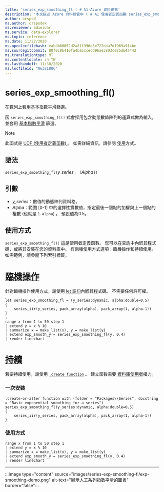 ```yaml
---
title: 'series_exp_smoothing_fl ( # A1-Azure 資料總管'
description: '本文描述 Azure 資料總管中 ( # A1 使用者定義函數 series_exp_smoothing_fl。'
author: orspod
ms.author: orspodek
ms.reviewer: adieldar
ms.service: data-explorer
ms.topic: reference
ms.date: 11/22/2020
ms.openlocfilehash: eabdb80852d2a81f996d3e722dda7df969a914be
ms.sourcegitcommit: 80f0c8b410fa4ba5ccecd96ae3803ce25db4a442
ms.translationtype: MT
ms.contentlocale: zh-TW
ms.lasthandoff: 11/30/2020
ms.locfileid: "96321806"
---
```

# <a name="series_exp_smoothing_fl"></a>series_exp_smoothing_fl()

在數列上套用基本指數平滑篩選。

函 `series_exp_smoothing_fl()` 式會採用包含動態數值陣列的運算式做為輸入，並套用 [基本指數平滑](https://en.wikipedia.org/wiki/Exponential_smoothing#Basic_(simple)_exponential_smoothing_(Holt_linear)) 篩選。

> [!NOTE]
> 此函式是 [UDF (使用者定義函數) ](../query/functions/user-defined-functions.md)。 如需詳細資訊，請參閱 [使用](#usage)方式。

## <a name="syntax"></a>語法

`series_exp_smoothing_fl(`*y_series* `, [`*Alpha*`])`
  
## <a name="arguments"></a>引數

* *y_series*：數值的動態陣列資料格。
* *Alpha*：範圍 [0-1] 中的選擇性實數值，指定最後一個點的加權與上一個點的權數 (也就是 `1-alpha`) 。 預設值為0.5。

## <a name="usage"></a>使用方式

`series_exp_smoothing_fl()` 這是使用者定義函數。 您可以在查詢中內嵌其程式碼，或將其安裝在您的資料庫中。 有兩種使用方式選項：臨機操作和持續使用。 如需範例，請參閱下列索引標籤。

# <a name="ad-hoc"></a>[臨機操作](#tab/adhoc)

針對臨機操作使用方式，請使用 [let 語句](../query/letstatement.md)內嵌其程式碼。 不需要任何許可權。

<!-- csl: https://help.kusto.windows.net:443/Samples -->
```kusto
let series_exp_smoothing_fl = (y_series:dynamic, alpha:double=0.5)
{
    series_iir(y_series, pack_array(alpha), pack_array(1, alpha-1))
}
;
range x from 1 to 50 step 1
| extend y = x % 10
| summarize x = make_list(x), y = make_list(y)
| extend exp_smooth_y = series_exp_smoothing_fl(y, 0.4) 
| render linechart
```

# <a name="persistent"></a>[持續](#tab/persistent)

若要持續使用，請使用 [`.create function`](../management/create-function.md) 。 建立函數需要 [資料庫使用者](../management/access-control/role-based-authorization.md)權力。

### <a name="one-time-installation"></a>一次安裝

<!-- csl: https://help.kusto.windows.net:443/Samples -->
```kusto
.create-or-alter function with (folder = "Packages\\Series", docstring = "Basic exponential smoothing for a series")
series_exp_smoothing_fl(y_series:dynamic, alpha:double=0.5)
{
    series_iir(y_series, pack_array(alpha), pack_array(1, alpha-1))
}
```

### <a name="usage"></a>使用方式

<!-- csl: https://help.kusto.windows.net:443/Samples -->
```kusto
range x from 1 to 50 step 1
| extend y = x % 10
| summarize x = make_list(x), y = make_list(y)
| extend exp_smooth_y = series_exp_smoothing_fl(y, 0.4) 
| render linechart
```

---

:::image type="content" source="images/series-exp-smoothing-fl/exp-smoothing-demo.png" alt-text="顯示人工系列指數平滑的圖表" border="false":::
